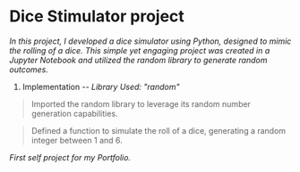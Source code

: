 # **Dice Stimulator project**

*In this project, I developed a dice simulator using Python, designed to mimic the rolling of a dice. 
This simple yet engaging project was created in a Jupyter Notebook and utilized the random library to generate random outcomes.*



1. Implementation -- 
*Library Used: "random"*

> Imported the random library to leverage its random number generation capabilities.

> Defined a function to simulate the roll of a dice, generating a random integer between 1 and 6.
>
 *First self project for my Portfolio.*
